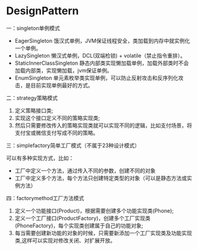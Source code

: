 # DesignPattern
一：singleton单例模式

- EagerSingleton 饿汉式单例，JVM保证线程安全，类加载到内存中就实例化一个单例。
- LazySingleton 懒汉式单例，DCL(双端检锁) + volatile（禁止指令重排）。
- StaticInnerClassSingleton 静态内部类实现懒加载单例，加载外部类时不会加载内部类，实现懒加载，jvm保证单例。
- EnumSingleton 单元素枚举类实现单例，可以防止反射攻击和反序列化攻击，是目前实现单例最好的方式。

二：strategy策略模式

1. 定义策略接口类;
2. 实现这个接口定义不同的策略实现类;
3. 然后只需要修改传入的策略实现类就可以实现不同的逻辑，比如支付场景，将支付宝或微信支付写成不同的策略。

三：simplefactory简单工厂模式（不属于23种设计模式）

可以有多种实现方式，比如：
- 工厂中定义一个方法，通过传入不同的参数，创建不同的对象
- 工厂中定义多个方法，每个方法只创建特定类型的对象（可以是静态方法或实例方法）

四：factorymethod工厂方法模式

1. 定义一个功能接口(Product)，根据需要创建多个功能实现类(Phone);
2. 定义一个工厂接口(ProductFactory)，创建多个工厂实现类(PhoneFactory)，每个实现类创建属于自己的功能对象;
3. 每当需要创建新功能的对象的时候，只需要新添加一个工厂实现类及功能实现类,这样可以实现对修改关闭、对扩展开放。
